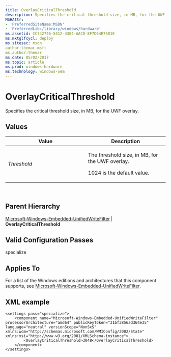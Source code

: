 ```yaml
---
title: OverlayCriticalThreshold
description: Specifies the critical threshold size, in MB, for the UWF overlay.
MSHAttr:
- 'PreferredSiteName:MSDN'
- 'PreferredLib:/library/windows/hardware'
ms.assetid: CC742746-5412-4304-AACD-8F7D64E76D1E
ms.mktglfcycl: deploy
ms.sitesec: msdn
author:themar-msft
ms.author:themar
ms.date: 05/02/2017
ms.topic: article
ms.prod: windows-hardware
ms.technology: windows-oem
---
```


# OverlayCriticalThreshold


Specifies the critical threshold size, in MB, for the UWF overlay.

## Values


<table>
<colgroup>
<col width="50%" />
<col width="50%" />
</colgroup>
<thead>
<tr class="header">
<th>Value</th>
<th>Description</th>
</tr>
</thead>
<tbody>
<tr class="odd">
<td><p><em>Threshold</em></p></td>
<td><p>The threshold size, in MB, for the UWF overlay.</p>
<p>1024 is the default value.</p></td>
</tr>
</tbody>
</table>

 

## Parent Hierarchy


[Microsoft-Windows-Embedded-UnifiedWriteFilter](microsoft-windows-embedded-unifiedwritefilter.md) | **OverlayCriticalThreshold**

## Valid Configuration Passes


specialize

## Applies To


For a list of the Windows editions and architectures that this component supports, see [Microsoft-Windows-Embedded-UnifiedWriteFilter](microsoft-windows-embedded-unifiedwritefilter.md).

## XML example


```
<settings pass="specialize">
    <component name="Microsoft-Windows-Embedded-UnifiedWriteFilter" processorArchitecture="amd64" publicKeyToken="31bf3856ad364e35" language="neutral" versionScope="NonSxS" xmlns:wcm="http://schemas.microsoft.com/WMIConfig/2002/State" xmlns:xsi="http://www.w3.org/2001/XMLSchema-instance">
        <OverlayCriticalThreshold>3048</OverlayCriticalThreshold>
    </component>
</settings>
```

 

 






